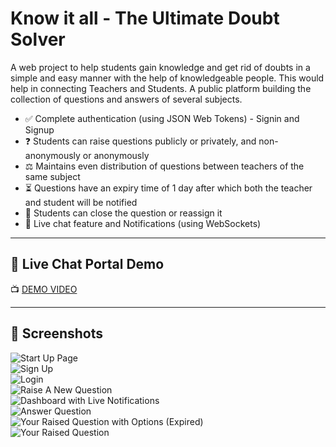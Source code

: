 # Know it all - The Ultimate Doubt Solver

A web project to help students gain knowledge and get rid of doubts in a simple and easy manner with the help of knowledgeable people. This would help in connecting Teachers and Students. A public platform building the collection of questions and answers of several subjects.

- ✅ Complete authentication (using JSON Web Tokens) - Signin and Signup  
- ❓ Students can raise questions publicly or privately, and non-anonymously or anonymously  
- ⚖️ Maintains even distribution of questions between teachers of the same subject  
- ⏳ Questions have an expiry time of 1 day after which both the teacher and student will be notified  
- 🔁 Students can close the question or reassign it  
- 💬 Live chat feature and Notifications (using WebSockets)  

---

## 🔴 Live Chat Portal Demo

📺 [DEMO VIDEO](https://drive.google.com/file/d/1ygM0EWpgRgbRCku8mjYAbtygRd9ZYECu/view?usp=sharing)

---

## 📸 Screenshots

![Start Up Page](https://drive.google.com/uc?export=view&id=1byTTs4OJp69OZV0BFRVeNf13nTG57LJd "Start Up Page")  
![Sign Up](https://drive.google.com/uc?export=view&id=1p1XYoUEbR04uWjKQFNtoyBOZFC7bC40F "Sign Up")  
![Login](https://drive.google.com/uc?export=view&id=1wlqGozZQIrgEhUOppZE-S4_TcsZe-Fc3 "Login")  
![Raise A New Question](https://drive.google.com/uc?export=view&id=1agY6x2jpVykbhnYLw5GoSzjFUxgVnox2 "Raise Question")  
![Dashboard with Live Notifications](https://drive.google.com/uc?export=view&id=1pAVaF03kZV-QKTK5P4rTFzXllpss8vMM "Dashboard")  
![Answer Question](https://drive.google.com/uc?export=view&id=11KeO6LgLEbVYsJMOGP-CpCSj8psuk7IK "Answer Question")  
![Your Raised Question with Options (Expired)](https://drive.google.com/uc?export=view&id=1U7V69y0eBxB8lVSqhaQJKXesywv1h_4w "Expired Question")  
![Your Raised Question](https://drive.google.com/uc?export=view&id=1tVw8qBvxvGfaWLELY6uTXtX0KIUCgxFC "Unexpired Question")  
